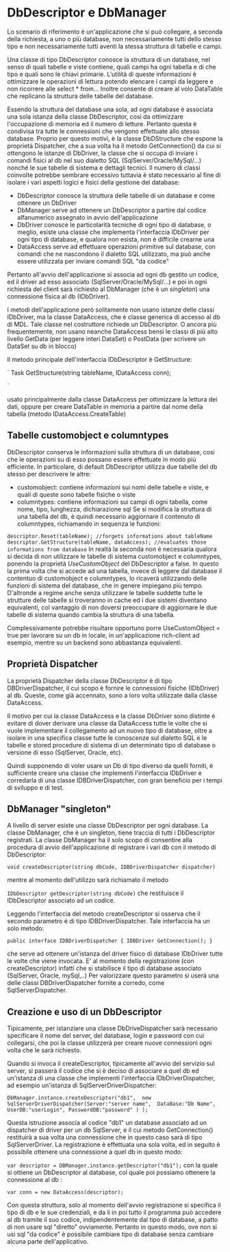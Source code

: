 ﻿# DbDescriptor e DbManager
Lo scenario di riferimento è un'applicazione che si può collegare, a seconda della richiesta, a uno o più database, non necessariamente 
tutti dello stesso tipo e non necessariamente tutti aventi la stessa struttura di tabelle e campi.

Una classe di tipo DbDescriptor conosce la struttura di un database, nel senso di quali tabelle e viste contiene, quali
campi ha ogni tabella e di che tipo e quali sono le chiavi primarie. L'utilità di queste informazioni è ottimizzare
le operazioni di lettura potendo elencare i campi da leggere e non ricorrere alle select * from...
Inoltre consente di creare al volo DataTable che replicano la struttura delle tabelle del database.

Essendo la struttura del database una sola, ad ogni database è associata una sola istanza della classe DbDescriptor,
cosi da ottimizzare l'occupazione di memoria ed il numero di letture. Pertanto questa è condivisa tra tutte le
connessioni che vengono effettuate allo stesso database.
Proprio per questo motivi, è la classe DbDStructure che espone la proprietà Dispatcher, che a sua volta ha il metodo GetConnection()
da cui si ottengono le istanze di DbDriver, la classe che si occupa di inviare i comandi fisici al db nel suo dialetto SQL (SqlServer/Oracle/MySql/...)
nonché le sue tabelle di sistema e dettagli tecnici.
Il numero di classi coinvolte potrebbe sembrare eccessivo tuttavia è stato necessario al fine di isolare i vari aspetti logici e fisici della gestione
del database:
- DbDescriptor conosce la struttura delle tabelle di un database e come ottenere un DbDriver
- DbManager serve ad ottenere un DbDescriptor a partire dal codice alfanumerico assegnato in avvio dell'applicazione
- DbDriver conosce le particolarità tecniche di ogni tipo di database, o meglio, esiste una classe che implementa l'interfaccia 
  IDbDriver per ogni tipo di database, e qualora non esista, non è difficile crearne una
- DataAccess serve ad effettuare operazioni primitive sul database, con comandi che ne nascondono il dialetto SQL utilizzato, ma può anche essere
  utilizzata per inviare comandi SQL "da codice"


Pertanto all'avvio dell'applicazione si associa ad ogni db gestito un codice, ed il driver ad esso associato (SqlServer/Oracle/MySql/...) e poi
in ogni richiesta del client sarà richiesto al DbManager (che è un *singleton*) una connessione fisica al db (IDbDriver).

I metodi dell'applicazione però solitamente non usano istanze delle classi IDbDriver, ma la classe DataAccess, che è classe generica
di accesso al db di MDL. Tale classe nel costruttore richiede un DbDescriptor. O ancora più frequentemente, non usano neanche DataAccess
bensì le classi di più alto livello GetData (per leggere interi DataSet) o PostData (per scrivere un DataSet su db in blocco)

Il metodo principale dell'interfaccia IDbDescriptor è GetStructure:

`
	Task<dbstructure> GetStructure(string tableName, IDataAccess conn);

`

usato principalmente dalla classe DataAccess per ottimizzare la lettura dei dati, oppure per creare DataTable in memoria a partire
dal nome della tabella (metodo IDataAccess.CreateTable)



## Tabelle customobject e columntypes
DbDescriptor conserva le informazioni sulla struttura di un database, cosi che le operazioni su di
esso possano essere effettuate in modo più efficiente. In particolare, di default DbDescriptor utilizza due tabelle
del db stesso per descrivere le altre:
- customobject: contiene informazioni sui nomi delle tabelle e viste, e quali di queste sono tabelle fisiche 
  o viste
- columntypes: contiene informazioni sui campi di ogni tabella, come nome, tipo, lunghezza, dichiarazione sql
Se si modifica la struttura di una tabella del db, è quindi necessario aggiornare il contenuto di columntypes, richiamando
in sequenza le funzioni:

`
	descriptor.Reset(tableName); //forgets informations about tableName
	descriptor.GetStructure(tableName, dataAccess); //evaluates those informations from database
`
In realtà la seconda non è necessaria qualora si decida di non utilizzare le tabelle di sistema customobject e columntypes,
ponendo la proprietà *UseCustomObject* del DbDescriptor a false. In questo la prima volta che si accede ad una tabella,
invece di leggere dal database il contentuo di customobject e columntypes, lo ricaverà utilizzando delle funzioni di sistema del database,
che in genere impiegano più tempo.
D'altronde a regime anche senza utilizzare le tabelle suddette tutte le strutture delle tabelle si troveranno in cache ed i due sistemi
diventano equivalenti, col vantaggio di non doversi preoccupare di aggiornare le due tabelle di sistema quando cambia la struttura di una tabella.

Complessivamente potrebbe risultare opportuno porre UseCustomObject = true per lavorare su un db in locale, in un'applicazione rich-client ad
esempio, mentre su un backend sono abbastanza equivalenti.



## Proprietà Dispatcher
La proprietà Dispatcher della classe DbDescriptor è di tipo DBDriverDispatcher, il cui scopo è fornire le connessioni fisiche 
(IDbDriver) al db. Queste, come già accennato, sono a loro volta utilizzate dalla classe DataAccess. 

Il motivo per cui la classe DataAccess e la classe DbDriver sono distinte è evitare di dover derivare una classe da DataAccess 
tutte le volte che si vuole implementare il collegamento ad un nuovo tipo di database, oltre a isolare in una specifica classe 
tutte le conoscenze sul dialetto SQL e le tabelle e stored procedure di sistema di un determinato tipo di database o versione
di esso (SqlServer, Oracle, etc).

Quindi supponendo di voler usare un Db di tipo diverso da quelli forniti, è sufficiente creare una classe che implementi 
l'interfaccia IDbDriver e corredarla di una classe IDBDriverDispatcher, con gran beneficio per i tempi di sviluppo e di test.

## DbManager "singleton"
A livello di server esiste una classe DbDescriptor per ogni database. La classe DbManager, che è un singleton, tiene 
traccia di tutti i DbDescriptor registrati.
La classe DbManager ha il solo scopo di consentire alla procedura di avvio dell'applicazione di registrare i vari db
con il metodo di DbDescriptor:

`
    void createDescriptor(string dbCode, IDBDriverDispatcher dispatcher)
`

mentre al momento dell'utilizzo sarà richiamato il metodo

`
    IDbDescriptor getDescriptor(string dbCode)
`
che restituisce il IDbDescriptor associato ad un codice.

Leggendo l'interfaccia del metodo createDescriptor si osserva che il secondo parametro è di tipo IDBDriverDispatcher. 
Tale interfaccia ha un solo metodo:

`
	public interface IDBDriverDispatcher {
			IDBDriver GetConnection();
	}
`

che serve ad ottenere un'istanza del driver fisico di database IDbDriver tutte le volte che viene invocata. E' al momento
della registrazione (con createDescriptor) infatti che si stabilisce il tipo di database associato (SqlServer, Oracle, mySql,..)
Per valorizzare questo parametro si userà una delle classi DBDriverDispatcher fornite a corredo, come SqlServerDispatcher.


## Creazione e uso di un DbDescriptor
Tipicamente, per istanziare una classe DbDriveDispatcher sarà necessario specificare il nome del server, del database, login e password
con cui collegarsi, che poi la classe utilizzerà per creare nuove connessioni ogni volta che le sarà richiesto.

Quando si invoca il createDescriptor, tipicamente all'avvio del servizio sul server, si passerà il codice che si è deciso
di associare a quel db ed un'istanza di una classe che implementi l'interfaccia IDbDriverDispatcher, ad esempio un'istanza di 
SqlServerDriverDispatcher:

`
	DbManager.instance.createDescriptor("db1", 
		new SqlServerDriverDispatcher(Server:"server name", 
									  DataBase:"Db Name",
									  UserDB:"userLogin",
									  PasswordDB:"password"
									 )
	   );
`

Questa istruzione associa al codice "db1" un database associato ad un dispatcher di driver per un db SqlServer, e il cui metodo
GetConnection() restituirà a sua volta una connessione che in questo caso sarà di tipo SqlServerDriver.
La registrazione è effettuata una sola volta, ed in seguito è possibile ottenere una connessione a quel db in questo modo:

`
    var descriptor = DBManager.instance.getDescriptor("db1");
`
con la quale si ottiene un DbDescriptor al database, col quale poi possiamo ottenere la connessione al db :

`
    var conn = new DataAccess(descriptor);
`

Con questa struttura, solo al momento dell'avvio registrazione si specifica il tipo di db e le sue credenziali, e da li in poi
tutto il programma può accedere al db tramite il suo codice, indipendentemente dal tipo di database, a patto di non usare sql 
"diretto" ovviamente.
Pertanto in questo modo, ove non si usi sql "da codice" è possibile cambiare tipo di database senza cambiare alcuna parte
dell'applicativo.



